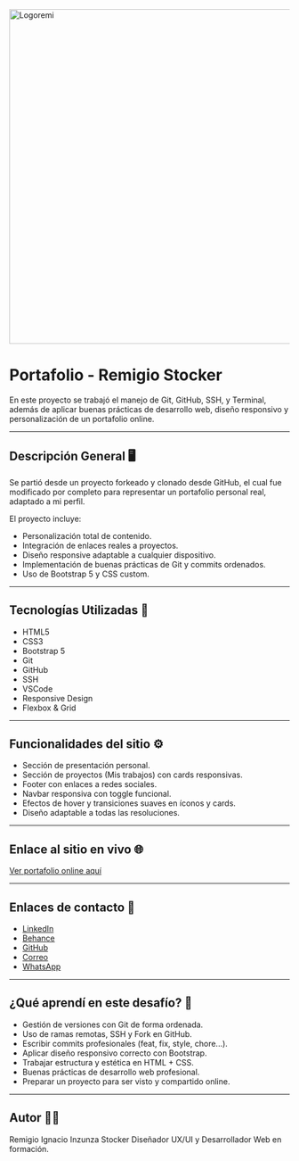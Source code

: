 <img width="600" alt="Logoremi" src="https://github.com/user-attachments/assets/63d4dfc0-8b10-4a01-a913-4fcf7a187244" />


# Portafolio - Remigio Stocker
En este proyecto se trabajó el manejo de Git, GitHub, SSH, y Terminal, además de aplicar buenas prácticas de desarrollo web, diseño responsivo y personalización de un portafolio online.

---

## Descripción General 🖥️

Se partió desde un proyecto forkeado y clonado desde GitHub, el cual fue modificado por completo para representar un portafolio personal real, adaptado a mi perfil.

El proyecto incluye:
- Personalización total de contenido.
- Integración de enlaces reales a proyectos.
- Diseño responsive adaptable a cualquier dispositivo.
- Implementación de buenas prácticas de Git y commits ordenados.
- Uso de Bootstrap 5 y CSS custom.

---

## Tecnologías Utilizadas 🚀

- HTML5
- CSS3
- Bootstrap 5
- Git
- GitHub
- SSH
- VSCode
- Responsive Design
- Flexbox & Grid

---

## Funcionalidades del sitio ⚙️

- Sección de presentación personal.
- Sección de proyectos (Mis trabajos) con cards responsivas.
- Footer con enlaces a redes sociales.
- Navbar responsiva con toggle funcional.
- Efectos de hover y transiciones suaves en íconos y cards.
- Diseño adaptable a todas las resoluciones.

---

## Enlace al sitio en vivo 🌐

[Ver portafolio online aquí](https://jovial-choux-232e3e.netlify.app/)

---

## Enlaces de contacto 🔗

- [LinkedIn](https://www.linkedin.com/in/remigio-ignacio-inzunza-stocker/)
- [Behance](https://www.behance.net/remigioinzunza)
- [GitHub](https://github.com/Remigio96)
- [Correo](mailto:stocker.remi@gmail.com)
- [WhatsApp](https://api.whatsapp.com/send/?phone=56944173410)

---

## ¿Qué aprendí en este desafío? 🧠

- Gestión de versiones con Git de forma ordenada.
- Uso de ramas remotas, SSH y Fork en GitHub.
- Escribir commits profesionales (feat, fix, style, chore...).
- Aplicar diseño responsivo correcto con Bootstrap.
- Trabajar estructura y estética en HTML + CSS.
- Buenas prácticas de desarrollo web profesional.
- Preparar un proyecto para ser visto y compartido online.

---

## Autor 👨‍💻

Remigio Ignacio Inzunza Stocker
Diseñador UX/UI y Desarrollador Web en formación.

